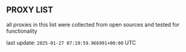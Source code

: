 ## PROXY LIST

all proxies in this list were collected from open sources and tested for functionality

last update: `2025-01-27 07:19:59.966991+00:00` UTC